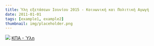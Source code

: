 ```yaml
---
title: Ύλη εξετάσεων Ιουνίου 2015 - Κοινωνική και Πολιτική Αγωγή
date: 2011-01-01
tags: [example1, example2]
thumbnail: img/placeholder.png
---
```

![](http://4.bp.blogspot.com/-fGrKkKxUVAI/VT9M1MqOYPI/AAAAAAAAAWc/EHsq7A1UJPY/s1600/%CE%BA%CF%80%CE%B1.jpg) 
[ΚΠΑ - Ύλη](https://drive.google.com/open?id=0BymwTTWt26-jYnViQ0lTb1oxb0U&authuser=0)
